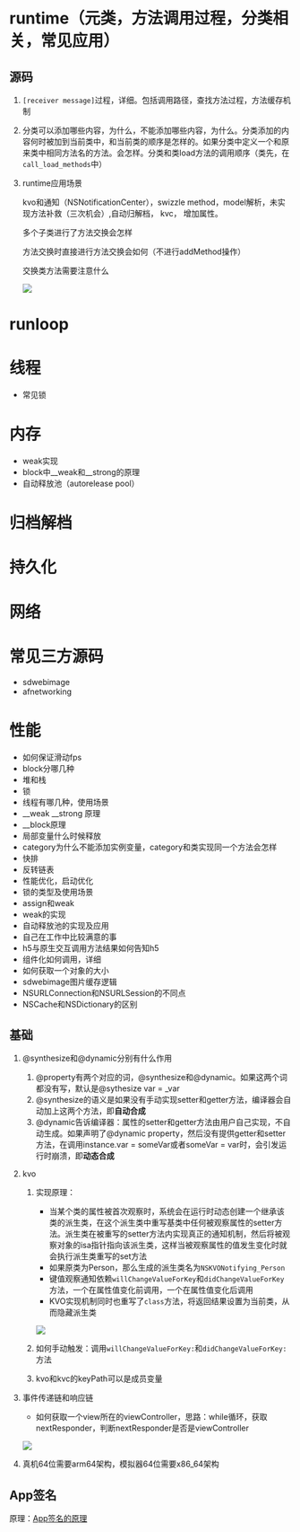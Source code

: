 # runtime（元类，方法调用过程，分类相关，常见应用）

## 源码

1. `[receiver message]`过程，详细。包括调用路径，查找方法过程，方法缓存机制

2. 分类可以添加哪些内容，为什么，不能添加哪些内容，为什么。分类添加的内容何时被加到当前类中，和当前类的顺序是怎样的。如果分类中定义一个和原来类中相同方法名的方法。会怎样。分类和类load方法的调用顺序（类先，在`call_load_methods`中）

3. runtime应用场景 

   kvo和通知（NSNotificationCenter），swizzle method，model解析，未实现方法补救（三次机会）,自动归解档， kvc， 增加属性。

   多个子类进行了方法交换会怎样
   
   方法交换时直接进行方法交换会如何（不进行addMethod操作）
   
   交换类方法需要注意什么 
   
   ![](/Users/maomaoshou/Documents/notes/assets/interview_1.png)

# runloop

# 线程

* 常见锁

# 内存

* weak实现
* block中\__weak和__strong的原理
* 自动释放池（autorelease pool）

# 归档解档

# 持久化

# 网络

# 常见三方源码

* sdwebimage
* afnetworking

# 性能

* 如何保证滑动fps
* block分哪几种
* 堆和栈
* 锁
* 线程有哪几种，使用场景
* \__weak __strong 原理
* \__block原理
* 局部变量什么时候释放
* category为什么不能添加实例变量，category和类实现同一个方法会怎样
* 快排
* 反转链表
* 性能优化，启动优化
* 锁的类型及使用场景
* assign和weak
* weak的实现
* 自动释放池的实现及应用
* 自己在工作中比较满意的事
* h5与原生交互调用方法结果如何告知h5
* 组件化如何调用，详细
* 如何获取一个对象的大小
* sdwebimage图片缓存逻辑
* NSURLConnection和NSURLSession的不同点
* NSCache和NSDictionary的区别

## 基础

1. @synthesize和@dynamic分别有什么作用

   1. @property有两个对应的词，@synthesize和@dynamic。如果这两个词都没有写，默认是@sythesize var = \_var
   2. @synthesize的语义是如果没有手动实现setter和getter方法，编译器会自动加上这两个方法，即**自动合成**
   3. @dynamic告诉编译器：属性的setter和getter方法由用户自己实现，不自动生成。如果声明了@dynamic property，然后没有提供getter和setter方法，在调用instance.var = someVar或者someVar = var时，会引发运行时崩溃，即**动态合成**

2. kvo

   1. 实现原理：

      * 当某个类的属性被首次观察时，系统会在运行时动态创建一个继承该类的派生类，在这个派生类中重写基类中任何被观察属性的setter方法。派生类在被重写的setter方法内实现真正的通知机制，然后将被观察对象的isa指针指向该派生类，这样当被观察属性的值发生变化时就会执行派生类重写的set方法
      * 如果原类为Person，那么生成的派生类名为`NSKVONotifying_Person`
      * 键值观察通知依赖`willChangeValueForKey`和`didChangeValueForKey`方法，一个在属性值变化前调用，一个在属性值变化后调用
      * KVO实现机制同时也重写了`class`方法，将返回结果设置为当前类，从而隐藏派生类

      ![](/Users/maomaoshou/Documents/notes/assets/kvo_imp.png)

   2. 如何手动触发：调用`willChangeValueForKey:`和`didChangeValueForKey:`方法

   3. kvo和kvc的keyPath可以是成员变量

3. 事件传递链和响应链

   * 如何获取一个view所在的viewController，思路：while循环，获取nextResponder，判断nextResponder是否是viewController

   ![](/Users/maomaoshou/Documents/notes/assets/vcForView.png)

4. 真机64位需要arm64架构，模拟器64位需要x86_64架构

## App签名

原理：[App签名的原理](http://wereadteam.github.io/2017/03/13/Signature/)

